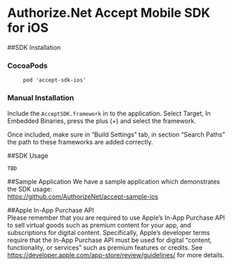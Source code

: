 # Authorize.Net Accept Mobile SDK for iOS

##SDK Installation 

### CocoaPods
````
     pod 'accept-sdk-ios'  
````  

### Manual Installation

Include the ```AcceptSDK.framework``` in to the application. Select Target, In Embedded Binaries, press the plus (+)
and select the framework.

Once included, make sure in “Build Settings” tab, in section “Search Paths” the path to these frameworks are added correctly. 

##SDK Usage 
````swift
TBD
````

##Sample Application
We have a sample application which demonstrates the SDK usage:  
   https://github.com/AuthorizeNet/accept-sample-ios
   
  
##Apple In-App Purchase API  
Please remember that you are required to use Apple’s In-App Purchase API to sell virtual goods such as premium content for your app, and subscriptions for digital content. Specifically, Apple’s developer terms require that the In-App Purchase API must be used for digital “content, functionality, or services” such as premium features or credits. See https://developer.apple.com/app-store/review/guidelines/ for more details.
